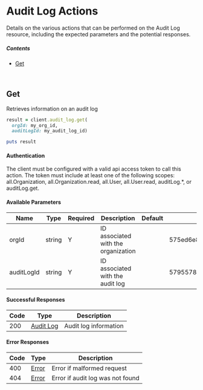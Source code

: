 # Audit Log Actions

Details on the various actions that can be performed on the
Audit Log resource, including the expected
parameters and the potential responses.

##### Contents

*   [Get](#get)

<br/>

## Get

Retrieves information on an audit log

```ruby
result = client.audit_log.get(
  orgId: my_org_id,
  auditLogId: my_audit_log_id)

puts result
```

#### Authentication
The client must be configured with a valid api access token to call this
action. The token must include at least one of the following scopes:
all.Organization, all.Organization.read, all.User, all.User.read, auditLog.*, or auditLog.get.

#### Available Parameters

| Name | Type | Required | Description | Default | Example |
| ---- | ---- | -------- | ----------- | ------- | ------- |
| orgId | string | Y | ID associated with the organization |  | 575ed6e87ae143cd83dc4aa8 |
| auditLogId | string | Y | ID associated with the audit log |  | 57955788124b37010084c053 |

#### Successful Responses

| Code | Type | Description |
| ---- | ---- | ----------- |
| 200 | [Audit Log](_schemas.md#audit-log) | Audit log information |

#### Error Responses

| Code | Type | Description |
| ---- | ---- | ----------- |
| 400 | [Error](_schemas.md#error) | Error if malformed request |
| 404 | [Error](_schemas.md#error) | Error if audit log was not found |
